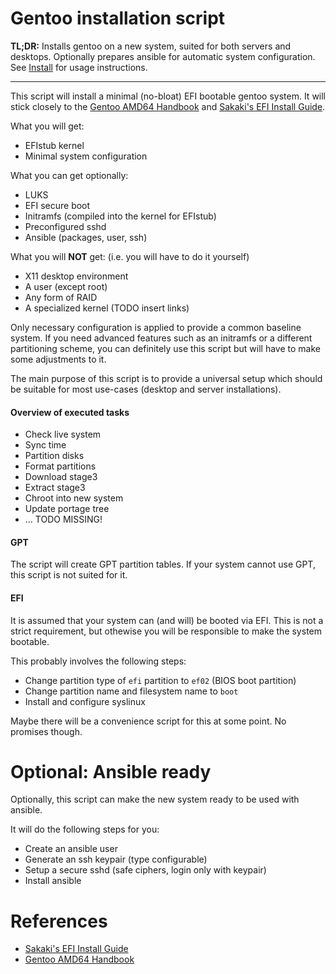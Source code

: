 # Gentoo installation script

**TL;DR:** Installs gentoo on a new system, suited for both servers and desktops.
Optionally prepares ansible for automatic system configuration.
See [Install](#Install) for usage instructions.

---

This script will install a minimal (no-bloat) EFI bootable gentoo system.
It will stick closely to the [Gentoo AMD64 Handbook](https://wiki.gentoo.org/wiki/Handbook:AMD64)
and [Sakaki's EFI Install Guide](https://wiki.gentoo.org/wiki/Sakaki%27s_EFI_Install_Guide).

What you will get:

* EFIstub kernel
* Minimal system configuration

What you can get optionally:

* LUKS
* EFI secure boot
* Initramfs (compiled into the kernel for EFIstub)
* Preconfigured sshd
* Ansible (packages, user, ssh)

What you will **NOT** get: (i.e. you will have to do it yourself)

* X11 desktop environment
* A user (except root)
* Any form of RAID
* A specialized kernel (TODO insert links)


Only necessary configuration is applied to provide a common baseline system.
If you need advanced features such as an initramfs or a different
partitioning scheme, you can definitely use this script but will
have to make some adjustments to it.

The main purpose of this script is to provide a universal setup
which should be suitable for most use-cases (desktop and server installations).

#### Overview of executed tasks

* Check live system
* Sync time
* Partition disks
* Format partitions
* Download stage3
* Extract stage3
* Chroot into new system
* Update portage tree
* ... TODO MISSING!

#### GPT

The script will create GPT partition tables. If your system cannot use GPT,
this script is not suited for it.

#### EFI

It is assumed that your system can (and will) be booted via EFI.
This is not a strict requirement, but othewise you will be responsible
to make the system bootable.

This probably involves the following steps:

* Change partition type of `efi` partition to `ef02` (BIOS boot partition)
* Change partition name and filesystem name to `boot`
* Install and configure syslinux

Maybe there will be a convenience script for this at some point.
No promises though.

# Optional: Ansible ready

Optionally, this script can make the new system ready to be
used with ansible.

It will do the following steps for you:

* Create an ansible user
* Generate an ssh keypair (type configurable)
* Setup a secure sshd (safe ciphers, login only with keypair)
* Install ansible

# References

* [Sakaki's EFI Install Guide](https://wiki.gentoo.org/wiki/Sakaki%27s_EFI_Install_Guide)
* [Gentoo AMD64 Handbook](https://wiki.gentoo.org/wiki/Handbook:AMD64)
